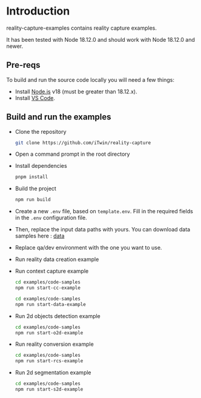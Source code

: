 # Introduction

reality-capture-examples contains reality capture examples.

It has been tested with Node 18.12.0 and should work with Node 18.12.0 and newer.

## Pre-reqs

To build and run the source code locally you will need a few things:

- Install [Node.js](https://nodejs.org/en/) v18 (must be greater than 18.12.x).
- Install [VS Code](https://code.visualstudio.com/).

## Build and run the examples

- Clone the repository

  ```sh
  git clone https://github.com/iTwin/reality-capture
  ```

- Open a command prompt in the root directory

- Install dependencies

  ```sh
  pnpm install
  ```

- Build the project

  ```sh
  npm run build
  ```

- Create a new `.env` file, based on `template.env`. Fill in the required fields in the `.env` configuration file.

- Then, replace the input data paths with yours. You can download data samples here : [data](https://communities.bentley.com/products/3d_imaging_and_point_cloud_software/w/wiki/54656/context-insights-detectors-download-page)
- Replace qa/dev environment with the one you want to use.

- Run reality data creation example
  
- Run context capture example
  
  ```sh
  cd examples/code-samples
  npm run start-cc-example
  ```

  ```sh
  cd examples/code-samples
  npm run start-data-example
  ```

- Run 2d objects detection example
  
  ```sh
  cd examples/code-samples
  npm run start-o2d-example
  ```

- Run reality conversion example
  
  ```sh
  cd examples/code-samples
  npm run start-rcs-example
  ```

- Run 2d segmentation example
  
  ```sh
  cd examples/code-samples
  npm run start-s2d-example
  ```